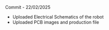Commit - 22/02/2025

- Uploaded Electrical Schematics of the robot
- Uploaded PCB images and production file
